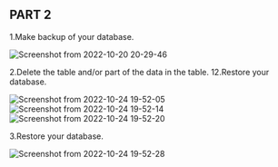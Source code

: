 ## PART 2

1.Make backup of your database.

![Screenshot from 2022-10-20 20-29-46](https://user-images.githubusercontent.com/40069373/198358789-ce635b30-9eab-40c3-b57a-7ed3fd0f4c75.png)

2.Delete the table and/or part of the data in the table. 12.Restore your database.

![Screenshot from 2022-10-24 19-52-05](https://user-images.githubusercontent.com/40069373/198358856-9ba794f5-c142-45f0-8ea8-687ad2064e4c.png)
![Screenshot from 2022-10-24 19-52-14](https://user-images.githubusercontent.com/40069373/198359004-9623314d-be52-4f1f-ab99-bd4d47df5308.png)
![Screenshot from 2022-10-24 19-52-20](https://user-images.githubusercontent.com/40069373/198359017-9f28b657-a386-45a4-9549-8003f75e2ac6.png)

3.Restore your database.

![Screenshot from 2022-10-24 19-52-28](https://user-images.githubusercontent.com/40069373/198359062-22be3166-749b-44ee-a571-5f5a9e5d91d7.png)
